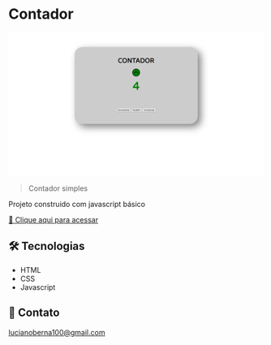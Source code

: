 # Contador

![preview](./.github/preview.png)

>Contador simples

Projeto construido com javascript básico

[🔗 Clique aqui para acessar](https://lucianopadilha.github.io/contador/)

## 🛠 Tecnologias

- HTML
- CSS
- Javascript

## 💛 Contato

lucianoberna100@gmail.com